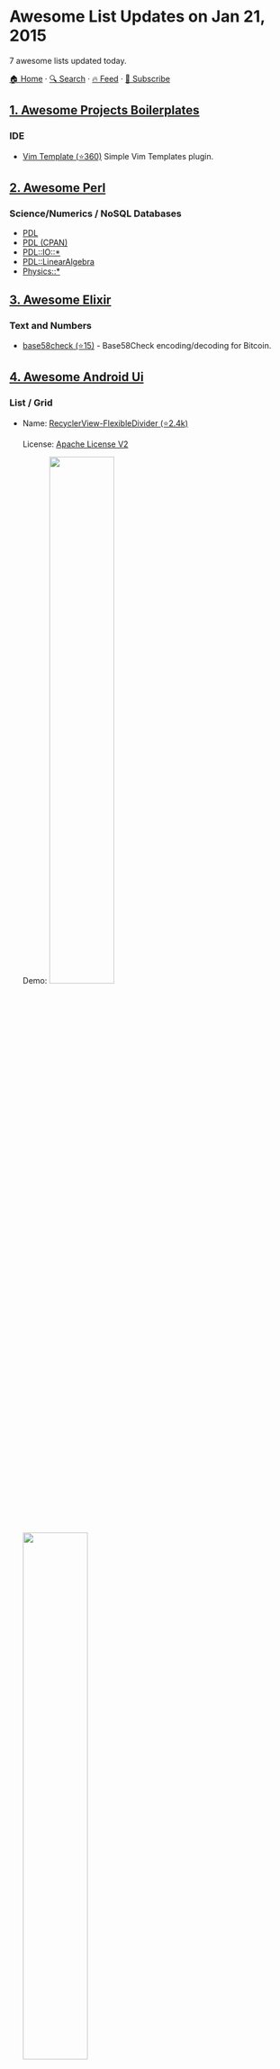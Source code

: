 # Awesome List Updates on Jan 21, 2015

7 awesome lists updated today.

[🏠 Home](/README.md) · [🔍 Search](https://test.trackawesomelist.com/search/) · [🔥 Feed](https://test.trackawesomelist.com/feed.xml) · [📮 Subscribe](https://trackawesomelist.us17.list-manage.com/subscribe?u=d2f0117aa829c83a63ec63c2f&id=36a103854c)



## [1. Awesome Projects Boilerplates](/content/melvin0008/awesome-projects-boilerplates/README.md)

### IDE

*   [Vim Template (⭐360)](https://github.com/aperezdc/vim-template) Simple Vim Templates plugin.

## [2. Awesome Perl](/content/hachiojipm/awesome-perl/README.md)

### Science/Numerics / NoSQL Databases

*   [PDL](http://pdl.perl.org/)
*   [PDL (CPAN)](https://metacpan.org/pod/PDL)
*   [PDL::IO::\*](https://metacpan.org/search?q=PDL%3A%3AIO\&size=20)
*   [PDL::LinearAlgebra](https://metacpan.org/pod/PDL::LinearAlgebra)
*   [Physics::\*](https://metacpan.org/search?q=physics%3A%3A\&size=20)

## [3. Awesome Elixir](/content/h4cc/awesome-elixir/README.md)

### Text and Numbers

*   [base58check (⭐15)](https://github.com/gjaldon/base58check) - Base58Check encoding/decoding for Bitcoin.

## [4. Awesome Android Ui](/content/wasabeef/awesome-android-ui/README.md)

### List / Grid

- Name: [RecyclerView-FlexibleDivider (⭐2.4k)](https://github.com/yqritc/RecyclerView-FlexibleDivider)

  License: [Apache License V2](https://www.apache.org/licenses/LICENSE-2.0)

  Demo: <img src="https://github.com/wasabeef/awesome-android-ui/raw/master/art/RecyclerView-FlexibleDivider.png" width="49%"> <img src="https://github.com/wasabeef/awesome-android-ui/raw/master/art/RecyclerView-FlexibleDivider2.png" width="49%">



## [5. Scalable Css Reading List](/content/davidtheclark/scalable-css-reading-list/README.md)

### Workflow Overviews

*   [How we do CSS at Ghost](http://dev.ghost.org/css-at-ghost), by Paul Davis (11/4/14)

## [6. Awesome Lua](/content/LewisJEllis/awesome-lua/README.md)

### Resources / Command-line Utilities

*   [argparse (⭐205)](https://github.com/mpeterv/argparse) - A feature-rich command line parser inspired by argparse for Python.

## [7. Github Cheat Sheet](/content/tiimgreen/github-cheat-sheet/README.md)

### Emojis / Compare Branches across Forked Repositories

*   `:shipit:`
*   `:sparkles:`
*   `:-1:`
*   `:+1:`
*   `:clap:`

---

- Prev: [Jan 22, 2015](/content/2015/01/22/README.md)
- Next: [Jan 20, 2015](/content/2015/01/20/README.md)